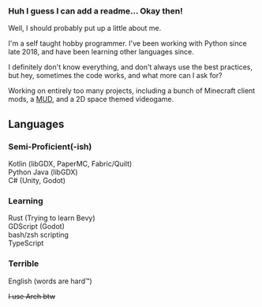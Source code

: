### Huh I guess I can add a readme... Okay then!
Well, I should probably put up a little about me.

I'm a self taught hobby programmer. I've been working with Python since late 2018, and have been learning other languages since.

I definitely don't know everything, and don't always use the best practices, but hey, sometimes the code works, and what more can I ask for?  
  
Working on entirely too many projects, including a bunch of Minecraft client mods, a [MUD](https://en.wikipedia.org/wiki/Multi-user_dungeon), and a 2D space themed videogame.


## Languages 
### Semi-Proficient(-ish)
Kotlin (libGDX, PaperMC, Fabric/Quilt)  
Python
Java (libGDX)  
C# (Unity, Godot)  
### Learning
Rust (Trying to learn Bevy)  
GDScript (Godot)  
bash/zsh scripting  
TypeScript  
### Terrible
English (words are hard:tm:)

~~I use Arch btw~~
